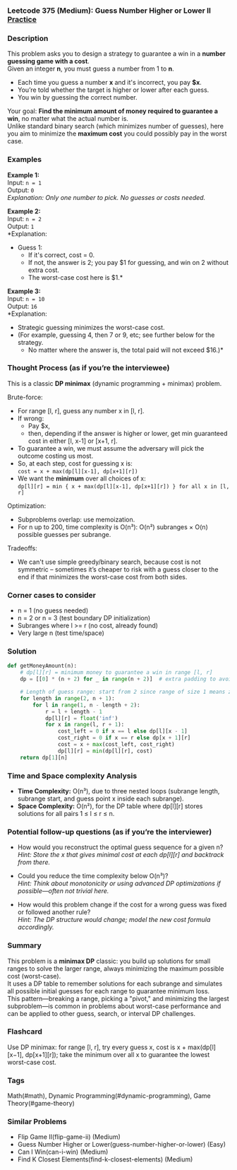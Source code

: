 ### Leetcode 375 (Medium): Guess Number Higher or Lower II [Practice](https://leetcode.com/problems/guess-number-higher-or-lower-ii)

### Description  
This problem asks you to design a strategy to guarantee a win in a **number guessing game with a cost**.  
Given an integer **n**, you must guess a number from 1 to **n**.  
- Each time you guess a number **x** and it's incorrect, you pay **$x**.
- You’re told whether the target is higher or lower after each guess.
- You win by guessing the correct number.

Your goal: **Find the minimum amount of money required to guarantee a win**, no matter what the actual number is.  
Unlike standard binary search (which minimizes number of guesses), here you aim to minimize the **maximum cost** you could possibly pay in the worst case.

### Examples  

**Example 1:**  
Input: `n = 1`  
Output: `0`  
*Explanation: Only one number to pick. No guesses or costs needed.*

**Example 2:**  
Input: `n = 2`  
Output: `1`  
*Explanation:  
- Guess 1:  
  - If it's correct, cost = 0.  
  - If not, the answer is 2; you pay $1 for guessing, and win on 2 without extra cost.  
  - The worst-case cost here is $1.*

**Example 3:**  
Input: `n = 10`  
Output: `16`  
*Explanation:  
- Strategic guessing minimizes the worst-case cost.  
- (For example, guessing 4, then 7 or 9, etc; see further below for the strategy.  
  - No matter where the answer is, the total paid will not exceed $16.)*

### Thought Process (as if you’re the interviewee)  
This is a classic **DP minimax** (dynamic programming + minimax) problem.

Brute-force:  
- For range [l, r], guess any number x in [l, r].  
- If wrong:  
   - Pay $x,  
   - then, depending if the answer is higher or lower, get min guaranteed cost in either [l, x-1] or [x+1, r].
- To guarantee a win, we must assume the adversary will pick the outcome costing us most.  
- So, at each step, cost for guessing x is:  
  `cost = x + max(dp[l][x-1], dp[x+1][r])`
- We want the **minimum** over all choices of x:  
  `dp[l][r] = min { x + max(dp[l][x-1], dp[x+1][r]) } for all x in [l, r]`

Optimization:  
- Subproblems overlap: use memoization.
- For n up to 200, time complexity is O(n³): O(n²) subranges × O(n) possible guesses per subrange.

Tradeoffs:  
- We can't use simple greedy/binary search, because cost is not symmetric – sometimes it’s cheaper to risk with a guess closer to the end if that minimizes the worst-case cost from both sides.

### Corner cases to consider  
- n = 1 (no guess needed)
- n = 2 or n = 3 (test boundary DP initialization)
- Subranges where l >= r (no cost, already found)
- Very large n (test time/space)

### Solution

```python
def getMoneyAmount(n):
    # dp[l][r] = minimum money to guarantee a win in range [l, r]
    dp = [[0] * (n + 2) for _ in range(n + 2)]  # extra padding to avoid index checks

    # Length of guess range: start from 2 since range of size 1 means zero cost
    for length in range(2, n + 1):
        for l in range(1, n - length + 2):
            r = l + length - 1
            dp[l][r] = float('inf')
            for x in range(l, r + 1):
                cost_left = 0 if x == l else dp[l][x - 1]
                cost_right = 0 if x == r else dp[x + 1][r]
                cost = x + max(cost_left, cost_right)
                dp[l][r] = min(dp[l][r], cost)
    return dp[1][n]
```

### Time and Space complexity Analysis  

- **Time Complexity:** O(n³), due to three nested loops (subrange length, subrange start, and guess point x inside each subrange).
- **Space Complexity:** O(n²), for the DP table where dp[l][r] stores solutions for all pairs 1 ≤ l ≤ r ≤ n.

### Potential follow-up questions (as if you’re the interviewer)  

- How would you reconstruct the optimal guess sequence for a given n?  
  *Hint: Store the x that gives minimal cost at each dp[l][r] and backtrack from there.*

- Could you reduce the time complexity below O(n³)?  
  *Hint: Think about monotonicity or using advanced DP optimizations if possible—often not trivial here.*

- How would this problem change if the cost for a wrong guess was fixed or followed another rule?  
  *Hint: The DP structure would change; model the new cost formula accordingly.*

### Summary
This problem is a **minimax DP** classic: you build up solutions for small ranges to solve the larger range, always minimizing the maximum possible cost (worst-case).  
It uses a DP table to remember solutions for each subrange and simulates all possible initial guesses for each range to guarantee minimum loss.  
This pattern—breaking a range, picking a "pivot," and minimizing the largest subproblem—is common in problems about worst-case performance and can be applied to other guess, search, or interval DP challenges.


### Flashcard
Use DP minimax: for range [l, r], try every guess x, cost is x + max(dp[l][x−1], dp[x+1][r]); take the minimum over all x to guarantee the lowest worst-case cost.

### Tags
Math(#math), Dynamic Programming(#dynamic-programming), Game Theory(#game-theory)

### Similar Problems
- Flip Game II(flip-game-ii) (Medium)
- Guess Number Higher or Lower(guess-number-higher-or-lower) (Easy)
- Can I Win(can-i-win) (Medium)
- Find K Closest Elements(find-k-closest-elements) (Medium)